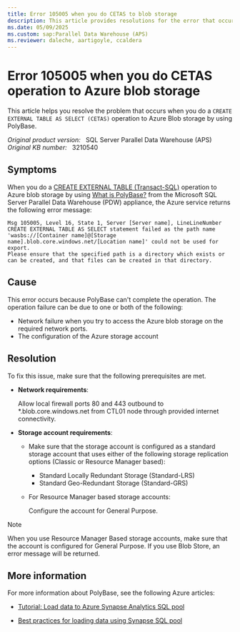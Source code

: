 ```yaml
---
title: Error 105005 when you do CETAS to blob storage
description: This article provides resolutions for the error that occurs when you do a CETAS operation to Azure Blob storage by using PolyBase.
ms.date: 05/09/2025
ms.custom: sap:Parallel Data Warehouse (APS)
ms.reviewer: daleche, aartigoyle, ccaldera
---
```

# Error 105005 when you do CETAS operation to Azure blob storage

This article helps you resolve the problem that occurs when you do a `CREATE EXTERNAL TABLE AS SELECT (CETAS)` operation to Azure Blob storage by using PolyBase.

_Original product version:_ &nbsp; SQL Server Parallel Data Warehouse (APS)   
_Original KB number:_ &nbsp; 3210540

## Symptoms

When you do a [CREATE EXTERNAL TABLE (Transact-SQL)](/sql/t-sql/statements/create-external-table-transact-sql) operation to Azure blob storage by using [What is PolyBase?](/sql/relational-databases/polybase/polybase-guide) from the Microsoft SQL Server Parallel Data Warehouse (PDW) appliance, the Azure service returns the following error message:

```console
Msg 105005, Level 16, State 1, Server [Server name], LineLineNumber
CREATE EXTERNAL TABLE AS SELECT statement failed as the path name 'wasbs://[Container name]@[Storage name].blob.core.windows.net/[Location name]' could not be used for export.
Please ensure that the specified path is a directory which exists or can be created, and that files can be created in that directory.
```

## Cause

This error occurs because PolyBase can't complete the operation. The operation failure can be due to one or both of the following:

- Network failure when you try to access the Azure blob storage on the required network ports.
- The configuration of the Azure storage account

## Resolution

To fix this issue, make sure that the following prerequisites are met.

- **Network requirements**:

  Allow local firewall ports 80 and 443 outbound to *.blob.core.windows.net from CTL01 node through provided internet connectivity.
  
- **Storage account requirements**:

  - Make sure that the storage account is configured as a standard storage account that uses either of the following storage replication options (Classic or Resource Manager based):

    - Standard Locally Redundant Storage (Standard-LRS)
    - Standard Geo-Redundant Storage (Standard-GRS)

  - For Resource Manager based storage accounts:

    Configure the account for General Purpose.
  
> [!NOTE]
> When you use Resource Manager Based storage accounts, make sure that the account is configured for General Purpose. If you use Blob Store, an error message will be returned.

## More information

For more information about PolyBase, see the following Azure articles:

- [Tutorial: Load data to Azure Synapse Analytics SQL pool](/azure/synapse-analytics/sql-data-warehouse/load-data-wideworldimportersdw)

- [Best practices for loading data using Synapse SQL pool](/azure/synapse-analytics/sql-data-warehouse/guidance-for-loading-data)
